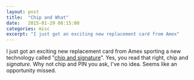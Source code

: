 ```yaml
---
layout: post
title:  "Chip and What"
date:   2015-01-29 08:15:00
categories: misc
excerpt: "I just got an exciting new replacement card from Amex"
---
```

I just got an exciting new replacement card from Amex sporting a new technology called "<a href="https://www.americanexpress.com/us/content/chip/signature.html">chip and signature</a>". Yes, you read that right, chip and *signature*. Why not chip and PIN you ask, I've no idea. Seems like an opportunity missed.
